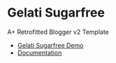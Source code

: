 # Gelati Sugarfree
A+ Retrofitted Blogger v2 Template

- [Gelati Sugarfree Demo](https://gelati.sugar3.io/)
- [Documentation](https://gelati.sugar3.io/p/docs.html)
